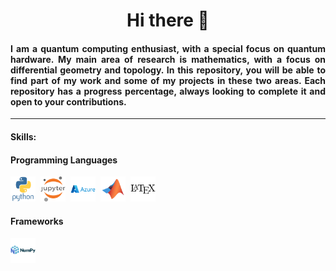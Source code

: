 <div id="header" align="center">
  <h1 align="center">Hi there 👋</h1>
  <h4 align="justify">
    I am a quantum computing enthusiast, with a special focus on quantum hardware. My main area of research is mathematics, with a focus on differential geometry and topology. In this repository, you will be able to find part of my work and some of my projects in these two areas. Each repository has a progress percentage, always looking to complete it and open to your contributions.
  </h4>
<div/>
  
  ---
   <div align="left">
    <h4> Skills:</h4>

  <div align="left">
    <h4> Programming Languages</h4>
    <div>
      <img src="https://github.com/devicons/devicon/blob/master/icons/python/python-original-wordmark.svg" title="" alt="" width="40" height="40"/>&nbsp;
      <img src="https://github.com/devicons/devicon/blob/master/icons/jupyter/jupyter-original-wordmark.svg" title="" alt="" width="40" height="40"/>&nbsp;
      <img src="https://github.com/devicons/devicon/blob/master/icons/azure/azure-original-wordmark.svg" title="" alt="" width="40" height="40"/>&nbsp;
      <img src="https://github.com/devicons/devicon/blob/master/icons/matlab/matlab-original.svg" title="" alt="" width="40" height="40"/>&nbsp;
      <img src="https://github.com/devicons/devicon/blob/master/icons/latex/latex-original.svg" title="" alt="" width="40" height="40"/>&nbsp;
     <div/>
  <div align="left">
    <h4> Frameworks</h4>
    <div>
      <img src="https://github.com/devicons/devicon/blob/master/icons/numpy/numpy-original-wordmark.svg" title="" alt="" width="40" height="40"/>&nbsp;
    <div/>
